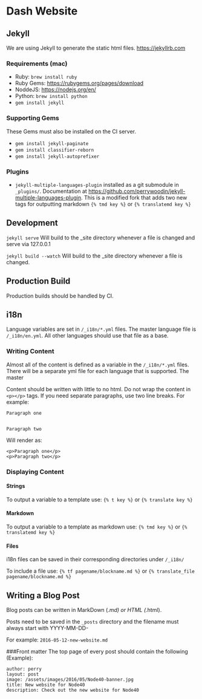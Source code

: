 # Dash Website

## Jekyll
We are using Jekyll to generate the static html files.
https://jekyllrb.com

### Requirements (mac)
* Ruby: `brew install ruby`
* Ruby Gems: https://rubygems.org/pages/download
* NoddeJS: https://nodejs.org/en/
* Python: `brew install python`
* `gem install jekyll`

### Supporting Gems
These Gems must also be installed on the CI server. 

* `gem install jekyll-paginate`
* `gem install classifier-reborn`
* `gem install jekyll-autoprefixer`

### Plugins
* `jekyll-multiple-languages-plugin` installed as a git submodule in `_plugins/`. Documentation at https://github.com/perrywoodin/jekyll-multiple-languages-plugin. This is a modified fork that adds two new tags for outputting markdown `{% tmd key %}` or `{% translatemd key %}`

## Development
`jekyll serve` Will build to the _site directory whenever a file is changed and serve via 127.0.0.1

`jekyll build --watch` Will build to the _site directory whenever a file is changed. 

## Production Build
Production builds should be handled by CI.

## i18n
Language variables are set in `/_i18n/*.yml` files. The master language file is `/_i18n/en.yml`. All other languages should use that file as a base. 

### Writing Content

Almost all of the content is defined as a variable in the `/_i18n/*.yml` files. There will be a separate yml file for each language that is supported. The master

Content should be written with little to no html. Do not wrap the content in `<p></p>` tags. If you need separate paragraphs, use two line breaks. For example:

```
Paragraph one


Paragraph two
```

Will render as:
```
<p>Paragraph one</p>
<p>Paragraph two</p>
```

### Displaying Content

#### Strings
To output a variable to a template use:
`{% t key %}`
or
`{% translate key %}`

#### Markdown
To output a variable to a template as markdown use:
`{% tmd key %}`
or
`{% translatemd key %}`

#### Files
i18n files can be saved in their corresponding directories under `/_i18n/`

To include a file use:
`{% tf pagename/blockname.md %}`
or
`{% translate_file pagename/blockname.md %}`

## Writing a Blog Post
Blog posts can be written in MarkDown (*.md) or HTML (*.html).

Posts need to be saved in the `_posts` directory and the filename must always start with YYYY-MM-DD-

For example: `2016-05-12-new-website.md`

###Front matter
The top page of every post should contain the following (Example):
```
author: perry
layout: post
image: /assets/images/2016/05/Node40-banner.jpg
title: New website for Node40
description: Check out the new website for Node40
```
